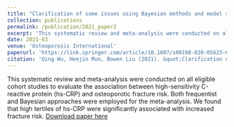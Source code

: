 ```yaml
---
title: "Clarification of some issues using Bayesian methods and model selection in meta-analysis and reporting"
collection: publications
permalink: /publication/2021_paper2
excerpt: 'This systematic review and meta-analysis were conducted on all eligible cohort studies to evaluate the association between high-sensitivity C-reactive protein (hs-CRP) and osteoporotic fracture risk. Both frequentist and Bayesian approaches were employed for the meta-analysis. We found that high tertiles of hs-CRP were significantly associated with increased fracture risk.'
date: 2021-03
venue: 'Osteoporosis International'
paperurl: 'https://link.springer.com/article/10.1007/s00198-020-05623-6'
citation: 'Qing Wu, Heejin Mun, Bowen Liu (2021). &quot;Clarification of some issues using Bayesian methods and model selection in meta-analysis and reporting.&quot; <i>Osteoporosis International</i>. 1(1).'
---
```

This systematic review and meta-analysis were conducted on all eligible cohort studies to evaluate the association between high-sensitivity C-reactive protein (hs-CRP) and osteoporotic fracture risk. Both frequentist and Bayesian approaches were employed for the meta-analysis. We found that high tertiles of hs-CRP were significantly associated with increased fracture risk.
[Download paper here](http://liuaber.github.io/files/CRP_Bayesian_Meta.pdf)
